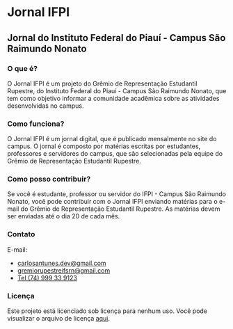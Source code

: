 # Jornal IFPI
## Jornal do Instituto Federal do Piauí - Campus São Raimundo Nonato

### O que é?
O Jornal IFPI é um projeto do Grêmio de Representação Estudantil Rupestre, do Instituto Federal do Piauí - Campus São Raimundo Nonato, que tem como objetivo informar a comunidade acadêmica sobre as atividades desenvolvidas no campus.

### Como funciona?
O Jornal IFPI é um jornal digital, que é publicado mensalmente no site do campus. O jornal é composto por matérias escritas por estudantes, professores e servidores do campus, que são selecionadas pela equipe do Grêmio de Representação Estudantil Rupestre.

### Como posso contribuir?
Se você é estudante, professor ou servidor do IFPI - Campus São Raimundo Nonato, você pode contribuir com o Jornal IFPI enviando matérias para o e-mail do Grêmio de Representação Estudantil Rupestre. As matérias devem ser enviadas até o dia 20 de cada mês.

### Contato
E-mail:
- [carlosantunes.dev@gmail.com](mailto:carlosantunes.dev@gmail.com)
- [gremiorupestreifsrn@gmail.com](mailto:gremiorupestreifsrn@gmail.com)
- [Tel (74) 999 33 9123](tel:+55749999339123)

### Licença
Este projeto está licenciado sob licença para nenhum uso. Você pode visualizar o arquivo de licença [aqui](LICENSE.md).
